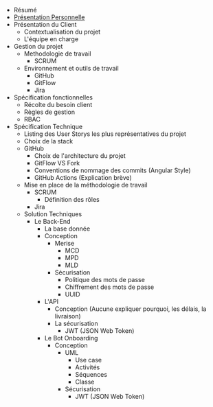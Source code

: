 - Résumé
- <a href='./self-pres.md'>Présentation Personnelle</a>
- Présentation du Client
  - Contextualisation du projet
  - L'équipe en charge
- Gestion du projet
  - Methodologie de travail
    - SCRUM
  - Environnement et outils de travail
    - GitHub
    - GitFlow
    - Jira
- Spécification fonctionnelles
  - Récolte du besoin client
  - Règles de gestion
  - RBAC
- Spécification Technique
  - Listing des User Storys les plus représentatives du projet
  - Choix de la stack
  - GitHub
    - Choix de l'architecture du projet
    - GitFlow VS Fork
    - Conventions de nommage des commits (Angular Style)
    - GitHub Actions (Explication brève)
  - Mise en place de la méthodologie de travail
    - SCRUM
      - Définition des rôles
    - Jira
  - Solution Techniques
    - Le Back-End
      - La base donnée
      - Conception
        - Merise
          - MCD
          - MPD
          - MLD
        - Sécurisation
          - Politique des mots de passe
          - Chiffrement des mots de passe
          - UUID
      - L'API
        - Conception (Aucune expliquer pourquoi, les délais, la livraison)
        - La sécurisation
          - JWT (JSON Web Token)
      - Le Bot Onboarding
        - Conception
          - UML
            - Use case
            - Activités
            - Séquences
            - Classe
          - Sécurisation
            - JWT (JSON Web Token)